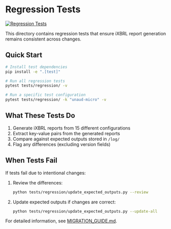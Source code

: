# Regression Tests

[![Regression Tests](https://github.com/cybermaggedon/ixbrl-reporter/actions/workflows/regression-tests.yaml/badge.svg)](https://github.com/cybermaggedon/ixbrl-reporter/actions/workflows/regression-tests.yaml)

This directory contains regression tests that ensure iXBRL report generation remains consistent across changes.

## Quick Start

```bash
# Install test dependencies
pip install -e ".[test]"

# Run all regression tests
pytest tests/regression/ -v

# Run a specific test configuration
pytest tests/regression/ -k "unaud-micro" -v
```

## What These Tests Do

1. Generate iXBRL reports from 15 different configurations
2. Extract key-value pairs from the generated reports
3. Compare against expected outputs stored in `/log/`
4. Flag any differences (excluding version fields)

## When Tests Fail

If tests fail due to intentional changes:

1. Review the differences:
   ```bash
   python tests/regression/update_expected_outputs.py --review
   ```

2. Update expected outputs if changes are correct:
   ```bash
   python tests/regression/update_expected_outputs.py --update-all
   ```

For detailed information, see [MIGRATION_GUIDE.md](./MIGRATION_GUIDE.md).